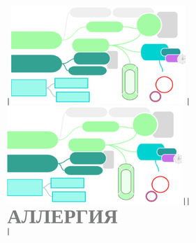 | [<img src="./аллергия обложка.png" alt="drawing" width="400"/>](README-Allergy.md)      | [<img src="./аллергия обложка.png" alt="drawing" width="400"/>](README-Allergy.md)      | 
|<span style="font-family: 'Montserrat'; font-size: 45px; color: #7b7d7d;"><b>АЛЛЕРГИЯ</b></span> <br/>| 


